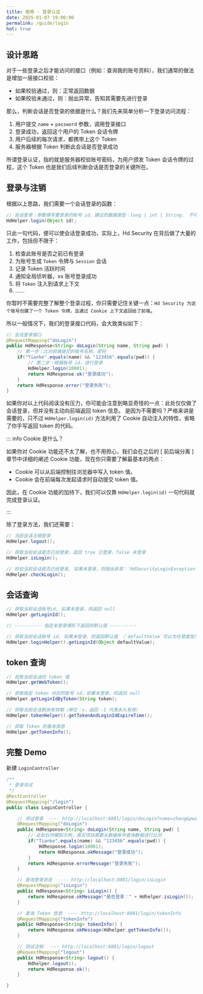 ```yaml
---
title: 使用 - 登录认证
date: 2025-01-07 19:00:00
permalink: /guide/login
hot: true
---
```


## 设计思路

对于一些登录之后才能访问的接口（例如：查询我的账号资料），我们通常的做法是增加一层接口校验：

- 如果校验通过，则：正常返回数据
- 如果校验未通过，则：抛出异常，告知其需要先进行登录

那么，判断会话是否登录的依据是什么？我们先来简单分析一下登录访问流程：

1. 用户提交 `name` + `password` 参数，调用登录接口
2. 登录成功，返回这个用户的 Token 会话令牌
3. 用户后续的每次请求，都携带上这个 Token
4. 服务器根据 Token 判断此会话是否登录成功

所谓登录认证，指的就是服务器校验账号密码，为用户颁发 Token 会话令牌的过程，这个 Token 也是我们后续判断会话是否登录的关键所在。

## 登录与注销

根据以上思路，我们需要一个会话登录的函数：

```java
// 会话登录：参数填写要登录的账号 id，建议的数据类型：long | int | String， 不可以传入复杂类型，如：User、Admin 等等
HdHelper.login(Object id);
```

只此一句代码，便可以使会话登录成功，实际上，Hd Security 在背后做了大量的工作，包括但不限于：

1. 检查此账号是否之前已有登录
2. 为账号生成 `Token` 令牌与 `Session` 会话
3. 记录 Token 活跃时间
4. 通知全局侦听器，xx 账号登录成功
5. 将 `Token` 注入到请求上下文
6. ……

你暂时不需要完整了解整个登录过程，你只需要记住关键一点：`Hd Security 为这个账号创建了一个 Token 令牌，且通过 Cookie 上下文返回给了前端`。

所以一般情况下，我们的登录接口代码，会大致类似如下：

```java
// 会话登录接口
@RequestMapping("doLogin")
public HdResponse<String> doLogin(String name, String pwd) {
    // 第一步：比对前端提交的账号名称、密码
    if("Tianke".equals(name) && "123456".equals(pwd)) {
        // 第二步：根据账号 id，进行登录
        HdHelper.login(10001);
        return HdResponse.ok("登录成功");
    }
    return HdResponse.error("登录失败");
}
```

如果你对以上代码阅读没有压力，你可能会注意到略显奇怪的一点：此处仅仅做了会话登录，但并没有主动向前端返回 token 信息。 是因为不需要吗？严格来讲是需要的，只不过 `HdHelper.login(id)` 方法利用了 Cookie 自动注入的特性，省略了你手写返回 token 的代码。

::: info Cookie 是什么？

如果你对 Cookie 功能还不太了解，也不用担心，我们会在之后的 [ 前后端分离 ] 章节中详细的阐述 Cookie 功能，现在你只需要了解最基本的两点：

- Cookie 可以从后端控制往浏览器中写入 token 值。
- Cookie 会在前端每次发起请求时自动提交 token 值。

因此，在 Cookie 功能的加持下，我们可以仅靠 `HdHelper.login(id)` 一句代码就完成登录认证。

:::

除了登录方法，我们还需要：

```java
// 当前会话注销登录
HdHelper.logout();

// 获取当前会话是否已经登录，返回 true 已登录，false 未登录
HdHelper.isLogin();

// 检验当前会话是否已经登录, 如果未登录，则抛出异常：`HdSecurityLoginException`
HdHelper.checkLogin();
```

## 会话查询

```java
// 获取当前会话账号id, 如果未登录，则返回 null
HdHelper.getLoginId();

// ---------- 指定未登录情形下返回的默认值 ----------

// 获取当前会话账号 id, 如果未登录，则返回默认值 （`defaultValue`可以为任意类型）
HdHelper.loginHelper().getLoginId(Object defaultValue);
```

## token 查询

```java
// 获取当前会话的 token 值
HdHelper.getWebToken();

// 获取指定 token 对应的账号 id，如果未登录，则返回 null
HdHelper.getLoginIdByToken(String token);

// 获取当前会话剩余有效期（单位：s，返回 -1 代表永久有效）
HdHelper.tokenHelper().getTokenAndLoginIdExpireTime();

// 获取 Token 的基本信息
HdHelper.getTokenInfo();
```

## 完整 Demo

新建 `LoginController`

```java
/**
 * 登录测试
 */
@RestController
@RequestMapping("/login")
public class LoginController {

    // 测试登录  ---- http://localhost:8081/login/doLogin?name=zhang&pwd=123456
    @RequestMapping("doLogin")
    public HdResponse<String> doLogin(String name, String pwd) {
        // 此处仅作模拟示例，真实项目需要从数据库中查询数据进行比对
        if("Tianke".equals(name) && "123456".equals(pwd)) {
            HdResponse.login(10001);
            return HdResponse.okMessage("登录成功");
        }
        return HdResponse.errorMessage("登录失败");
    }

    // 查询登录状态  ---- http://localhost:8081/login/isLogin
    @RequestMapping("isLogin")
    public HdResponse<String> isLogin() {
        return HdResponse.okMessage("是否登录：" + Hdhelper.isLogin());
    }

    // 查询 Token 信息  ---- http://localhost:8081/login/tokenInfo
    @RequestMapping("tokenInfo")
    public HdResponse<String> tokenInfo() {
        return HdResponse.okMessage(Hdhelper.getTokenInfo());
    }

    // 测试注销  ---- http://localhost:8081/login/logout
    @RequestMapping("logout")
    public HdResponse<String> logout() {
        Hdhelper.logout();
        return HdResponse.ok();
    }

}
```
